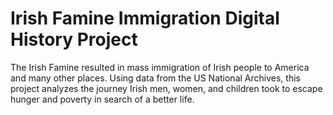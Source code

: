 # Irish Famine Immigration Digital History Project

The Irish Famine resulted in mass immigration of Irish people to America and many other places. Using data from the US National Archives, this project analyzes the journey Irish men, women, and children took to escape hunger and poverty in search of a better life.

